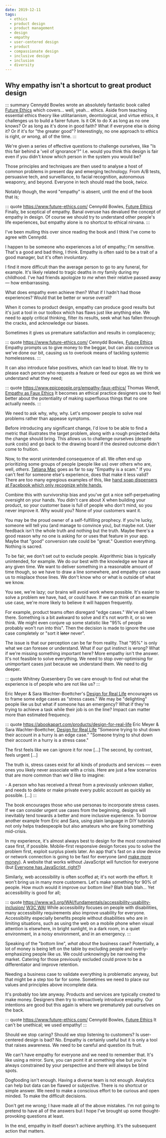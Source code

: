 ```yaml
---
date: 2019-12-11
tags:
  - ethics
  - product design
  - product management
  - design
  - empathy
  - user-centered design
  - product
  - compassionate design
  - inclusive design
  - inclusion
  - diversity
---
```


## Why empathy isn't a shortcut to great product design

::: summary
Cennydd Bowles wrote an absolutely fantastic book called [Future Ethics](https://www.future-ethics.com/) which covers... well, yeah... ethics. Aside from teaching essential ethics theory like utilitarianism, deontological, and virtue ethics, it challenges us to build a fairer future. Is it OK to do X as long as no one knows? Or as long as it's done in good faith? What if everyone else is doing it? Or if it's for "the greater good"? Interestingly, no one approach to ethics is right, *or wrong,* all of the time.
:::

We're given a series of effective questions to challenge ourselves, like "Is this fair behind a 'veil of ignorance'?" I.e. would you think this design is fair even if you didn't know which person in the system you would be?

Those principles and techniques are then used to analyse a host of common problems in present day and emerging technology. From A/B tests, persuasive tech, and surveillance, to facial recognition, autonomous weaponry, and beyond. Everyone in tech should read the book, *twice.*

Notably though, the word "empathy" is absent, until the end of the book that is;

::: quote https://www.future-ethics.com/ Cennydd Bowles, [Future Ethics](https://www.future-ethics.com/)
Finally, be sceptical of empathy. Banal overuse has devalued the concept of empathy in design. Of course we should try to understand other people's life experiences, but empathy alone is no shortcut to ethical nirvana.
:::

I've been mulling this over since reading the book and I think I've come to agree with Cennydd.

I happen to be someone who experiences a lot of empathy; I'm sensitive. That's a good and bad thing, I think. Empathy is often said to be a trait of a good manager, but it's often involuntary. 

I find it more difficult than the average person to go to any funeral, for example. It's likely related to tragic deaths in my family during my childhood. I've had friends apologize *to me* when their relative passed away — how embarrassing.

What does empathy even achieve then? What if I hadn't had those experiences? Would that be better or worse overall?

When it comes to product design, empathy can produce good results but it's just a tool in our toolbox which has flaws just like anything else. We need to apply critical thinking, filter its results, seek what has fallen through the cracks, and acknowledge our biases. 

Sometimes it gives us premature satisfaction and results in complacency;

::: quote https://www.future-ethics.com/ Cennydd Bowles, [Future Ethics](https://www.future-ethics.com/)
Empathy prompts us to give money to the beggar, but can also convince us we've done our bit, causing us to overlook means of tackling systemic homelessness.
:::

It can also introduce false positives, which can lead to bloat. We try to please each person who requests a feature or feed our egos as we think we understand what they need;

::: quote https://www.epicpeople.org/empathy-faux-ethics/ Thomas Wendt, [Empathy as Faux Ethics](https://www.epicpeople.org/empathy-faux-ethics/)
It becomes an ethical practice designers use to feel better about the potentiality of making superfluous things that no one actually needs.
:::

We need to ask why, why, why. Let's empower people to solve real problems rather than appease symptoms. 

Before introducing any significant change, I'd love to be able to find a metric that illustrates the target problem, along with a rough projected delta the change should bring. This allows us to challenge ourselves (despite sunk costs) and go back to the drawing board if the desired outcome didn't come to fruition.

Now, to the worst unintended consequence of all. We often end up prioritizing some groups of people (people like us) over others who are, well, *others*. [Tatiana Mac](https://www.youtube.com/watch?v=nQq_gZiZ-jg) goes as far to say "Empathy is a scam." If you can't feel for someone else's experience, does that make it less valid? There are too many egregious examples of this, like [hand soap dispensers at Facebook which only recognize white hands](https://twitter.com/nke_ise/status/897756900753891328),

Combine this with survivorship bias and you've got a nice self-perpetuating oversight on your hands. You didn't care about X when building your product, so your customer base is full of people who don't mind, so you never improve it. Why would you? None of your customers want it.

You may be the proud owner of a self-fulfilling prophecy. If you're lucky, someone will tell you (and manage to convince you), but maybe not. User feedback isn't the whole truth and nothing but the truth. Maybe there's a good reason why no one is asking for or uses that feature in your app. Maybe that "good" conversion rate could be "great." Question everything. Nothing is sacred.

To be fair, we don't set out to exclude people. Algorithmic bias is typically unintended, for example. We do our best with the knowledge we have at any given time. We want to deliver something in a reasonable amount of time though, so we have to draw a line somewhere, and empathy can cause us to misplace those lines. We don't know who or what is outside of what we know.

You see, we're lazy; our brains will avoid work where possible. It's easier to solve a problem we have, had, or could have. If we can think of an example use case, we're more likely to believe it will happen frequently.

For example, product teams often disregard "edge cases." We've all been there. Something is a bit awkward to solve and it's not worth it, or so we think. We might even conjure up some statistic like "95% of people probably won't run into this". Then the decision is made to ignore the use case completely or "sort it ~~later~~ never".

The issue is that our perception can be far from reality. That "95%" is only what we can foresee or understand. What if our gut instinct is wrong? What if we're missing something important here? More empathy isn't the answer. It's not feasible to solve everything. We need to stop over-optimising for unimportant cases just because we understand them. We need to dig deeper.

::: quote Whitney Quesenbery
Do we care enough to find out what the experience is of people who are not like us?
:::

Eric Meyer & Sara Wachter-Boettcher's [Design for Real Life](https://abookapart.com/products/design-for-real-life) encourages us to frame some edge cases as "stress cases." We may be "delighting" people like us but what if someone has an emergency? What if they're trying to achieve a task while their job is on the line? Impact can matter more than estimated frequency.

::: quote https://abookapart.com/products/design-for-real-life Eric Meyer & Sara Wachter-Boettcher, [Design for Real Life](https://abookapart.com/products/design-for-real-life)
"Someone trying to shut down their account in a hurry is an edge case."
"Someone trying to shut down their account in a hurry is a stress case."

The first feels like we can ignore it for now [...] The second, by contrast, feels urgent [...]

The truth is, stress cases exist for all kinds of products and services — even ones you likely never associate with a crisis. Here are just a few scenarios that are more common than we'd like to imagine:

\- A person who has received a threat from a previously unknown stalker, and needs to delete or make private every public account as quickly as possible.
[...]
:::

The book encourages those who use personas to incorporate stress cases. If we can consider urgent use cases from the beginning, designs will inevitably tend towards a better and more inclusive experience. To borrow another example from Eric and Sara, using plain language in DIY tutorials not only helps tradespeople but also amateurs who are fixing something mid-crisis.

In my experience, it's almost always best to design for the most constrained case first, if possible. Mobile-first responsive design forces you to solve the problem first, exploit surplus pixels later. An app that's fast on a slow device or network connection is going to be fast for everyone (and [make more money](https://wpostats.com/)). A website that works without JavaScript will function for everyone (but [Everyone has JavaScript, right?](https://kryogenix.org/code/browser/everyonehasjs.html))

Similarly, web accessibility is often scoffed at; it's not worth the effort. It won't bring us in many more customers. Let's make something for 90% of people. How much would it improve our bottom line? Blah blah blah... Yet accessibility is good for all;

::: quote https://www.w3.org/WAI/fundamentals/accessibility-usability-inclusion/ [W3C WAI](https://www.w3.org/WAI/fundamentals/accessibility-usability-inclusion/)
While accessibility focuses on people with disabilities, many accessibility requirements also improve usability for everyone. Accessibility especially benefits people without disabilities who are in limiting situations, such as using the web on a mobile phone when visual attention is elsewhere, in bright sunlight, in a dark room, in a quiet environment, in a noisy environment, and in an emergency.
:::

Speaking of the "bottom line", *what about* the business case? Potentially, a lot of money is being left on the table by excluding people and overly-emphasizing people like us. We could unknowingly be narrowing the market. Catering for those previously excluded could prove to be a differentiator and improve retention.

Needing a business case to validate everything is problematic anyway, but that might be a step too far for some. Sometimes we need to place our values and principles above incomplete data.

It's probably too late anyway. Products and services are typically created to make money. Designers then try to retroactively introduce empathy. Our intentions are good but this again is where we prematurely pat ourselves on the back.

::: quote https://www.future-ethics.com/ Cennydd Bowles, [Future Ethics](https://www.future-ethics.com/)
It can't be unethical; we used empathy!
:::

Should we stop caring? Should we stop listening to customers? Is user-centered design is bad? No. Empathy is certainly useful but it is only a tool that raises awareness. We need to be careful and question its fruit.

We can't have empathy for everyone and we need to remember that. It's like using a mirror. Sure, you can point it at something else but you're always constrained by your perspective and there will always be blind spots.

Dogfooding isn't enough. Having a diverse team is not enough. Analytics can help but data can be flawed or subjective. There is no shortcut or simple answer. We need to make a conscious effort to be curious and open minded. To make the difficult decisions.

Don't get me wrong; I have made all of the above mistakes. I'm not going to pretend to have all of the answers but I hope I've brought up some thought-provoking questions at least.

In the end, empathy in itself doesn't achieve anything. It's the subsequent action that matters.
